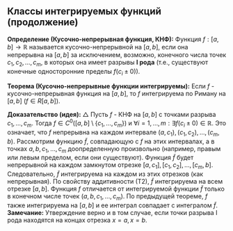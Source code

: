 ## Классы интегрируемых функций (продолжение)

**Определение (Кусочно-непрерывная функция, КНФ):**
Функция $f: [a, b] \to \mathbb{R}$ называется кусочно-непрерывной на $[a, b]$, если она непрерывна на $[a, b]$ за исключением, возможно, конечного числа точек $c_1, c_2, \dots, c_m$, в которых она имеет разрывы **I рода** (т.е., существуют конечные односторонние пределы $f(c_i \pm 0)$).

**Теорема (Кусочно-непрерывные функции интегрируемы):**
Если $f$ - кусочно-непрерывная функция на $[a, b]$, то $f$ интегрируема по Риману на $[a, b]$ ($f \in R[a, b]$).

**Доказательство (идея):**
$\triangle$ Пусть $f$ - КНФ на $[a, b]$ с точками разрыва $c_1, \dots, c_m$.
Тогда $f \in C^0([a, b] \setminus \{c_1, \dots, c_m\})$ и $\forall i=1,\dots,m : \exists f(c_i \pm 0) \in \mathbb{R}$.
Это означает, что $f$ непрерывна на каждом интервале $(a, c_1), (c_1, c_2), \dots, (c_m, b)$.
Рассмотрим функцию $\tilde{f}$, совпадающую с $f$ на этих интервалах, а в точках $a, b, c_1, \dots, c_m$ доопределенную произвольно (например, правым или левым пределом, если они существуют).
Функция $\tilde{f}$ будет непрерывной на каждом замкнутом отрезке $[a, c_1], [c_1, c_2], \dots, [c_m, b]$.
Следовательно, $\tilde{f}$ интегрируема на каждом из этих отрезков (как непрерывная).
По свойству аддитивности (Т2), $\tilde{f}$ интегрируема на всем отрезке $[a, b]$.
Функция $f$ отличается от интегрируемой функции $\tilde{f}$ только в конечном числе точек ($a, b, c_1, \dots, c_m$).
По предыдущей теореме, $f$ также интегрируема на $[a, b]$ и ее интеграл совпадает с интегралом $\tilde{f}$.
**Замечание:** Утверждение верно и в том случае, если точки разрыва I рода находятся на концах отрезка $x=a, x=b$.